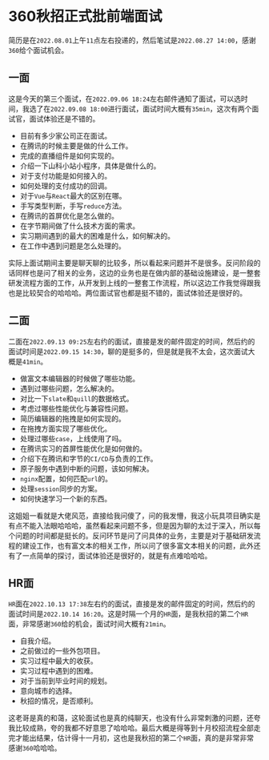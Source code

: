 # 360秋招正式批前端面试
简历是在`2022.08.01`上午`11`点左右投递的，然后笔试是`2022.08.27 14:00`，感谢`360`给个面试机会。

## 一面
这是今天的第三个面试，在`2022.09.06 18:24`左右邮件通知了面试，可以选时间，我选了在`2022.09.08 18:00`进行面试，面试时间大概有`35min`，这次有两个面试官，面试体验还是不错的。

* 目前有多少家公司正在面试。
* 在腾讯的时候主要是做的什么工作。
* 完成的直播组件是如何实现的。
* 介绍一下山科小站小程序，具体是做什么的。
* 对于支付功能是如何接入的。
* 如何处理的支付成功的回调。
* 对于`Vue`与`React`最大的区别在哪。
* 手写类型判断，手写`reduce`方法。
* 在腾讯的首屏优化是怎么做的。
* 在字节期间做了什么技术方面的需求。
* 实习期间遇到的最大的困难是什么，如何解决的。
* 在工作中遇到问题是怎么处理的。

实际上面试期间主要是聊天聊的比较多，所以看起来问题并不是很多。反问阶段的话同样也是问了相关的业务，这边的业务也是在做内部的基础设施建设，是一整套研发流程方面的工作，从开发到上线的一整套工作流程，所以这边工作我觉得跟我也是比较契合的哈哈哈。两位面试官也都是挺不错的，面试体验还是很好的。


## 二面
二面在`2022.09.13 09:25`左右约的面试，直接是发的邮件固定的时间，然后约的面试时间是`2022.09.15 14:30`，聊的是挺多的，但是就是我不太会，这次面试大概是`41min`。

* 做富文本编辑器的时候做了哪些功能。
* 遇到过哪些问题，怎么解决的。
* 对比一下`slate`和`quill`的数据格式。
* 考虑过哪些性能优化与兼容性问题。
* 简历编辑器的拖拽是如何实现的。
* 在拖拽方面实现了哪些优化。
* 处理过哪些`case`，上线使用了吗。
* 在腾讯实习的首屏性能优化是如何做的。
* 介绍下在腾讯和字节的`CI/CD`与负责的工作。
* 原子服务中遇到中断的问题，该如何解决。
* `nginx`配置，如何匹配`url`的。
* 处理`session`同步的方案。
* 如何快速学习一个新的东西。

这姐姐一看就是大佬风范，直接给我问傻了，问的我发懵，我这小玩具项目确实是有点不能入法眼哈哈哈，虽然看起来问题不多，但是因为聊的太过于深入，所以每个问题的时间都是挺长的。反问环节是问了问具体的业务，主要是对于基础研发流程的建设工作，也有富文本的相关工作，所以问了很多富文本相关的问题，此外还有了一点简单的探讨，面试体验还是很好的，就是有点难哈哈哈。

## HR面
`HR`面在`2022.10.13 17:38`左右约的面试，直接是发的邮件固定的时间，然后约的面试时间是`2022.10.14 16:20`。这是时隔一个月的`HR`面，是我秋招的第二个`HR`面，非常感谢`360`给的机会，面试时间大概有`21min`。

* 自我介绍。
* 之前做过的一些外包项目。
* 实习过程中最大的收获。
* 实习过程中遇到的困难。
* 对于当前到毕业时间的规划。
* 意向城市的选择。
* 秋招的情况，是否顺利。

这老哥是真的和蔼，这轮面试也是真的纯聊天，也没有什么非常刺激的问题，还夸我比较成熟，夸的我都不好意思了哈哈哈。最后大概是得等到十月校招流程全部走完才能出结果，估计得十一月初，这也是我秋招的第二个`HR`面，真的是非常非常感谢`360`哈哈哈。

